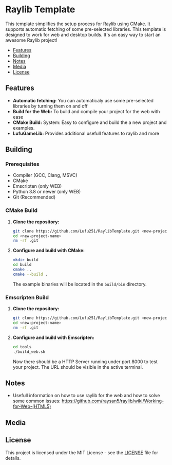 # Raylib Template
This template simplifies the setup process for Raylib using CMake. It supports automatic fetching of some pre-selected libraries. This template is designed to work for web and desktop builds. It's an easy way to start an awesome Raylib project!

* [Features](#features)
* [Building](#building)
* [Notes](#notes)
* [Media](#media)
* [License](#license)

## Features
* **Automatic fetching:** You can automaticaly use some pre-selected libraries by turning them on and off
* **Build for the Web:** To build and compile your project for the web with ease
* **CMake Build:** System: Easy to configure and build the a new project and examples.
* **LufuGameLib:** Provides additional usefull features to raylib and more

## Building

### Prerequisites
* Compiler (GCC, Clang, MSVC)
* CMake
* Emscripten (only WEB)
* Python 3.8 or newer (only WEB)
* Git (Recommended)

### CMake Build

1.  **Clone the repository:**
    ```bash
    git clone https://github.com/Lufu251/RaylibTemplate.git <new-project-name>
    cd <new-project-name>
    rm -rf .git
    ```

2.  **Configure and build with CMake:**
    ```bash
    mkdir build
    cd build
    cmake ..
    cmake --build .
    ```
    The example binaries will be located in the `build/bin` directory.

### Emscripten Build

1.  **Clone the repository:**
    ```bash
    git clone https://github.com/Lufu251/RaylibTemplate.git <new-project-name>
    cd <new-project-name>
    rm -rf .git
    ```

2.  **Configure and build with Emscripten:**
    ```bash
    cd tools
    ./build_web.sh
    ```
    Now there should be a HTTP Server running under port 8000 to test your project. The URL should be visible in the active terminal.

## Notes
* Usefull information on how to use raylib for the web and how to solve some common issues: https://github.com/raysan5/raylib/wiki/Working-for-Web-(HTML5)

## Media


## License
This project is licensed under the MIT License - see the [LICENSE](LICENSE) file for details.

